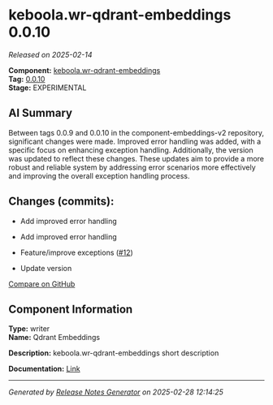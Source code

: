 # keboola.wr-qdrant-embeddings 0.0.10

_Released on 2025-02-14_

**Component:** [keboola.wr-qdrant-embeddings](https://github.com/keboola/component-embeddings-v2)  
**Tag:** [0.0.10](https://github.com/keboola/component-embeddings-v2/releases/tag/0.0.10)  
**Stage:** EXPERIMENTAL  


## AI Summary
Between tags 0.0.9 and 0.0.10 in the component-embeddings-v2 repository, significant changes were made. Improved error handling was added, with a specific focus on enhancing exception handling. Additionally, the version was updated to reflect these changes. These updates aim to provide a more robust and reliable system by addressing error scenarios more effectively and improving the overall exception handling process.



## Changes (commits):


- Add improved error handling 
  



- Add improved error handling 
  



- Feature/improve exceptions ([#12](https://github.com/keboola/component-embeddings-v2/pull/12))
  



- Update version 
  



[Compare on GitHub](https://github.com/component-embeddings-v2/compare/0.0.9...0.0.10)



## Component Information
**Type:** writer  
**Name:** Qdrant Embeddings  

**Description:** keboola.wr-qdrant-embeddings short description  


**Documentation:** [Link](https://github.com/keboola/component-embeddings-v2/blob/master/README.md)  



---
_Generated by [Release Notes Generator](https://github.com/keboola/release-notes-generator) on 2025-02-28 12:14:25_ 